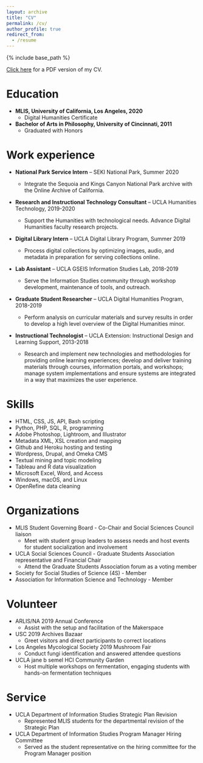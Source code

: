 ```yaml
---
layout: archive
title: "CV"
permalink: /cv/
author_profile: true
redirect_from:
  - /resume
---
```


{% include base_path %}

[Click here](/files/CurriculumVitae.pdf) for a PDF version of my CV.

Education
======
* **MLIS, University of California, Los Angeles, 2020**
  * Digital Humanities Certificate
* **Bachelor of Arts in Philosophy, University of Cincinnati, 2011**
  * Graduated with Honors

Work experience
======
* **National Park Service Intern** – SEKI National Park, Summer 2020
  * Integrate the Sequoia and Kings Canyon National Park archive with the Online Archive of California.

* **Research and Instructional Technology Consultant** – UCLA Humanities Technology, 2019-2020
  * Support the Humanities with technological needs. Advance Digital Humanities faculty research projects.

* **Digital Library Intern** – UCLA Digital Library Program, Summer 2019
  * Process digital collections by optimizing images, audio, and metadata in preparation for serving collections online.

* **Lab Assistant** – UCLA GSEIS Information Studies Lab, 2018-2019
  * Serve the Information Studies community through workshop development, maintenance of tools, and outreach.
  
* **Graduate Student Researcher** – UCLA Digital Humanities Program, 2018-2019
  * Perform analysis on curricular materials and survey results in order to develop a high level overview of the Digital Humanities minor.

* **Instructional Technologist** – UCLA Extension: Instructional Design and Learning Support, 2013-2018
  * Research and implement new technologies and methodologies for providing online learning experiences; develop and deliver training materials through courses, information portals, and workshops; manage system
implementations and ensure systems are integrated in a way that maximizes the user experience.

Skills
======
* HTML, CSS, JS, API, Bash scripting
* Python, PHP, SQL, R, programming
* Adobe Photoshop, Lightroom, and Illustrator
* Metadata XML, XSL creation and mapping
* Github and Heroku hosting and testing
* Wordpress, Drupal, and Omeka CMS
* Textual mining and topic modeling
* Tableau and R data visualization
* Microsoft Excel, Word, and Access
* Windows, macOS, and Linux
* OpenRefine data cleaning

Organizations
======
* MLIS Student Governing Board - Co-Chair and Social Sciences Council liaison
  * Meet with student group leaders to assess needs and host events for student socialization and involvement
* UCLA Social Sciences Council - Graduate Students Association representative and Financial Chair
  * Attend the Graduate Students Association forum as a voting member
* Society for Social Studies of Science (4S) - Member
* Association for Information Science and Technology - Member

Volunteer
======
* ARLIS/NA 2019 Annual Conference
  * Assist with the setup and facilitation of the Makerspace
* USC 2019 Archives Bazaar
  * Greet visitors and direct participants to correct locations
* Los Angeles Mycological Society 2019 Mushroom Fair
  * Conduct fungi identification and answered attendee questions
* UCLA jane b semel HCI Community Garden
  * Host multiple workshops on fermentation, engaging students with hands-on fermentation techniques
 
Service
======
* UCLA Department of Information Studies Strategic Plan Revision
  * Represented MLIS students for the departmental revision of the Strategic Plan
* UCLA Department of Information Studies Program Manager Hiring Committee
  * Served as the student representative on the hiring committee for the Program Manager position
